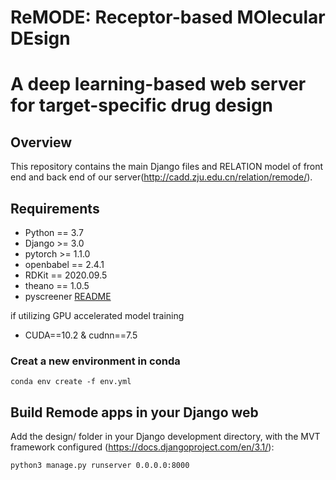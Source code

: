 # ReMODE: Receptor-based MOlecular DEsign
# A deep learning-based web server for target-specific drug design


## Overview
This repository contains the main Django files and RELATION model of front end and back end of our server(http://cadd.zju.edu.cn/relation/remode/).  


## Requirements
- Python == 3.7
- Django >= 3.0
- pytorch >= 1.1.0
- openbabel == 2.4.1
- RDKit == 2020.09.5
- theano == 1.0.5
- pyscreener [README](https://github.com/coleygroup/pyscreener)

if utilizing GPU accelerated model training 
- CUDA==10.2 & cudnn==7.5 

### Creat a new environment in conda 

 `conda env create -f env.yml `



## Build Remode apps in your Django web

Add the design/ folder in your Django development directory, with the MVT framework configured (https://docs.djangoproject.com/en/3.1/):

                           
 `python3 manage.py runserver 0.0.0.0:8000`
